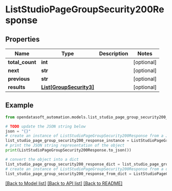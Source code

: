 # ListStudioPageGroupSecurity200Response


## Properties

Name | Type | Description | Notes
------------ | ------------- | ------------- | -------------
**total_count** | **int** |  | [optional] 
**next** | **str** |  | [optional] 
**previous** | **str** |  | [optional] 
**results** | [**List[GroupSecurity3]**](GroupSecurity3.md) |  | [optional] 

## Example

```python
from opendatasoft_automation.models.list_studio_page_group_security200_response import ListStudioPageGroupSecurity200Response

# TODO update the JSON string below
json = "{}"
# create an instance of ListStudioPageGroupSecurity200Response from a JSON string
list_studio_page_group_security200_response_instance = ListStudioPageGroupSecurity200Response.from_json(json)
# print the JSON string representation of the object
print(ListStudioPageGroupSecurity200Response.to_json())

# convert the object into a dict
list_studio_page_group_security200_response_dict = list_studio_page_group_security200_response_instance.to_dict()
# create an instance of ListStudioPageGroupSecurity200Response from a dict
list_studio_page_group_security200_response_from_dict = ListStudioPageGroupSecurity200Response.from_dict(list_studio_page_group_security200_response_dict)
```
[[Back to Model list]](../README.md#documentation-for-models) [[Back to API list]](../README.md#documentation-for-api-endpoints) [[Back to README]](../README.md)


